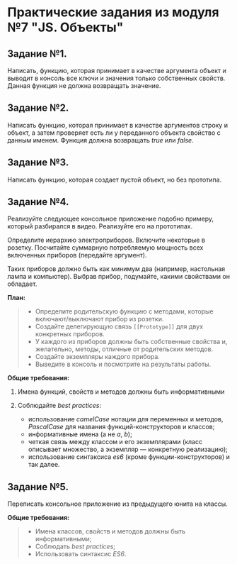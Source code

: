 # Практические задания из модуля №7 "JS. Объекты"

## Задание №1.

Написать, функцию, которая принимает в качестве аргумента объект и выводит в консоль все ключи и значения только собственных свойств. Данная функция не должна возвращать значение.

## Задание №2.

Написать функцию, которая принимает в качестве аргументов строку и объект, а затем проверяет есть ли у переданного объекта свойство с данным именем. Функция должна возвращать _true_ или _false_.

## Задание №3.

Написать функцию, которая создает пустой объект, но без прототипа.

## Задание №4.

Реализуйте следующее консольное приложение подобно примеру, который разбирался в видео. Реализуйте его на прототипах.

Определите иерархию электроприборов. Включите некоторые в розетку. Посчитайте суммарную потребляемую мощность всех включенных приборов (передайте аргумент).

Таких приборов должно быть как минимум два (например, настольная лампа и компьютер). Выбрав прибор, подумайте, какими свойствами он обладает.

**План:**

> - Определите родительскую функцию с методами, которые включают/выключают прибор из розетки.
> - Создайте делегирующую связь `[[Prototype]]` для двух конкретных приборов.
> - У каждого из приборов должны быть собственные свойства и, желательно, методы, отличные от родительских методов.
> - Создайте экземпляры каждого прибора.
> - Выведите в консоль и посмотрите на результаты работы.

**Общие требования:**

1. Имена функций, свойств и методов должны быть информативными

2. Соблюдайте _best practices_:
   - использование _camelCase_ нотации для переменных и методов, _PascalCase_ для названия функций-конструкторов и классов;
   - информативные имена (а не _a_, _b_);
   - четкая связь между классом и его экземплярами (класс описывает множество, а экземпляр — конкретную реализацию);
   - использование синтаксиса _es6_ (кроме функции-конструкторов) и так далее.

## Задание №5.

Переписать консольное приложение из предыдущего юнита на классы.

**Общие требования:**

> - Имена классов, свойств и методов должны быть информативными;
> - Соблюдать _best practices_;
> - Использовать синтаксис _ES6_.

